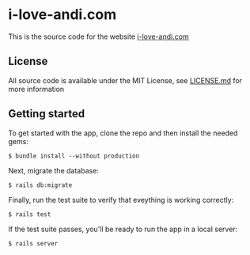 # i-love-andi.com

This is the source code for the website [i-love-andi.com](i-love-andi.com)

## License

All source code is available under the MIT License, see [LICENSE.md](LICENSE.md)
for more information

## Getting started

To get started with the app, clone the repo and then install the needed gems:

```
$ bundle install --without production
```

Next, migrate the database:

```
$ rails db:migrate
```

Finally, run the test suite to verify that eveything is working correctly:

```
$ rails test
```

If the test suite passes, you'll be ready to run the app in a local server:

```
$ rails server
```